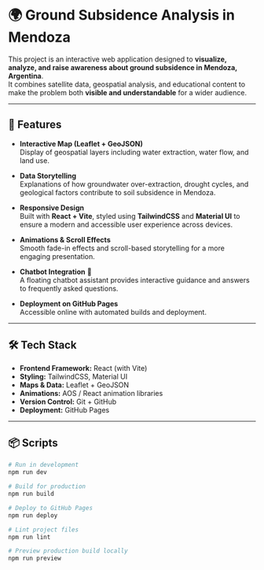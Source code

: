 # 🌍 Ground Subsidence Analysis in Mendoza

This project is an interactive web application designed to **visualize, analyze, and raise awareness about ground subsidence in Mendoza, Argentina**.  
It combines satellite data, geospatial analysis, and educational content to make the problem both **visible and understandable** for a wider audience.

---

## 🚀 Features

- **Interactive Map (Leaflet + GeoJSON)**  
  Display of geospatial layers including water extraction, water flow, and land use.

- **Data Storytelling**  
  Explanations of how groundwater over-extraction, drought cycles, and geological factors contribute to soil subsidence in Mendoza.

- **Responsive Design**  
  Built with **React + Vite**, styled using **TailwindCSS** and **Material UI** to ensure a modern and accessible user experience across devices.

- **Animations & Scroll Effects**  
  Smooth fade-in effects and scroll-based storytelling for a more engaging presentation.

- **Chatbot Integration** 🤖  
  A floating chatbot assistant provides interactive guidance and answers to frequently asked questions.

- **Deployment on GitHub Pages**  
  Accessible online with automated builds and deployment.

---

## 🛠️ Tech Stack

- **Frontend Framework:** React (with Vite)
- **Styling:** TailwindCSS, Material UI
- **Maps & Data:** Leaflet + GeoJSON
- **Animations:** AOS / React animation libraries
- **Version Control:** Git + GitHub
- **Deployment:** GitHub Pages

---

## 📦 Scripts

```bash
# Run in development
npm run dev

# Build for production
npm run build

# Deploy to GitHub Pages
npm run deploy

# Lint project files
npm run lint

# Preview production build locally
npm run preview
```
